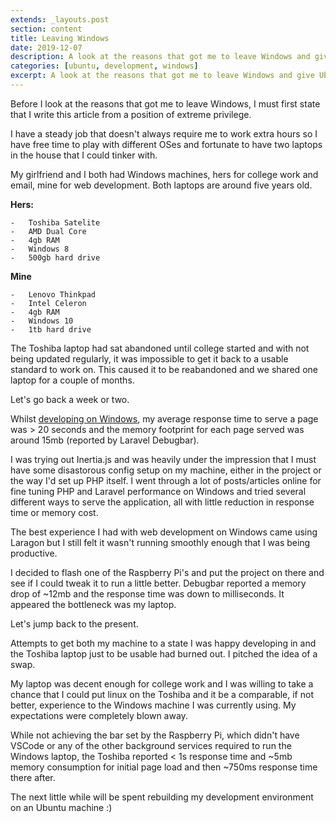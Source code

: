 ```yaml
---
extends: _layouts.post
section: content
title: Leaving Windows
date: 2019-12-07
description: A look at the reasons that got me to leave Windows and give Ubuntu a proper try.
categories: [ubuntu, development, windows]
excerpt: A look at the reasons that got me to leave Windows and give Ubuntu a proper try.
---
```


Before I look at the reasons that got me to leave Windows, I must first state that 
I write this article from a position of extreme privilege.

I have a steady job that doesn't always require me to work extra hours so I have 
free time to play with different OSes and fortunate to have two laptops in the house 
that I could tinker with.

My girlfriend and I both had Windows machines, hers for college work and email, 
mine for web development. Both laptops are around five years old.

**Hers:**

    -   Toshiba Satelite
    -   AMD Dual Core
    -   4gb RAM
    -   Windows 8
    -   500gb hard drive

**Mine**

    -   Lenovo Thinkpad
    -   Intel Celeron
    -   4gb RAM
    -   Windows 10
    -   1tb hard drive

The Toshiba laptop had sat abandoned until college started and with not being 
updated regularly, it was impossible to get it back to a usable standard to work on.
This caused it to be reabandoned and we shared one laptop for a couple of months.

Let's go back a week or two.

Whilst [developing on Windows](/blog/windows-development.html), my average response
time to serve a page was > 20 seconds and the memory footprint for each page served 
was around 15mb (reported by Laravel Debugbar).

I was trying out Inertia.js and was heavily under the impression that I must have some
disastorous config setup on my machine, either in the project or the way I'd set up
PHP itself. I went through a lot of posts/articles online for fine tuning PHP and 
Laravel performance on Windows and tried several different ways to serve the 
application, all with little reduction in response time or memory cost.

The best experience I had with web development on Windows came using Laragon but I 
still felt it wasn't running smoothly enough that I was being productive.

I decided to flash one of the Raspberry Pi's and put the project on there and see 
if I could tweak it to run a little better. Debugbar reported a memory drop of 
~12mb and the response time was down to milliseconds. It appeared the bottleneck 
was my laptop.

Let's jump back to the present.

Attempts to get both my machine to a state I was happy developing in and the 
Toshiba laptop just to be usable had burned out. I pitched the idea of a swap.

My laptop was decent enough for college work and I was willing to take a chance
that I could put linux on the Toshiba and it be a comparable, if not better, 
experience to the Windows machine I was currently using. My expectations were 
completely blown away.

While not achieving the bar set by the Raspberry Pi, which didn't have VSCode 
or any of the other background services required to run the Windows laptop, the 
Toshiba reported < 1s response time and ~5mb memory consumption for initial page 
load and then ~750ms response time there after.

The next little while will be spent rebuilding my development environment on an 
Ubuntu machine :)
